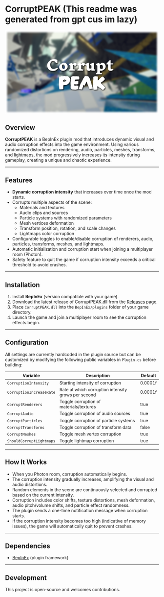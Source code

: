 # CorruptPEAK (This readme was generated from gpt cus im lazy)

![CorruptPEAK Banner](https://github.com/odinong/CorruptPEAK/blob/main/CorruptPEAKUncropped.png?raw=true)  

## Overview

**CorruptPEAK** is a BepInEx plugin mod that introduces dynamic visual and audio corruption effects into the game environment. Using various randomized distortions on rendering, audio, particles, meshes, transforms, and lightmaps, the mod progressively increases its intensity during gameplay, creating a unique and chaotic experience.

---

## Features

- **Dynamic corruption intensity** that increases over time once the mod starts.
- Corrupts multiple aspects of the scene:
  - Materials and textures
  - Audio clips and sources
  - Particle systems with randomized parameters
  - Mesh vertices deformation
  - Transform position, rotation, and scale changes
  - Lightmaps color corruption
- Configurable toggles to enable/disable corruption of renderers, audio, particles, transforms, meshes, and lightmaps.
- Automatic initialization and corruption start when joining a multiplayer room (Photon).
- Safety feature to quit the game if corruption intensity exceeds a critical threshold to avoid crashes.

---

## Installation

1. Install **BepInEx** (version compatible with your game).
2. Download the latest release of CorruptPEAK.dll from the [Releases](https://github.com/yourusername/CorruptPEAK/releases) page.
3. Place `CorruptPEAK.dll` into the `BepInEx/plugins` folder of your game directory.
4. Launch the game and join a multiplayer room to see the corruption effects begin.

---

## Configuration

All settings are currently hardcoded in the plugin source but can be customized by modifying the following public variables in `Plugin.cs` before building:

| Variable               | Description                             | Default  |
|------------------------|-------------------------------------|----------|
| `CorruptionIntensity`  | Starting intensity of corruption     | 0.0001f  |
| `CorruptionIncreaseRate`| Rate at which corruption intensity grows per second | 0.0001f |
| `CorruptRenderers`     | Toggle corruption of materials/textures | true     |
| `CorruptAudio`         | Toggle corruption of audio sources   | true     |
| `CorruptParticles`     | Toggle corruption of particle systems| true     |
| `CorruptTransforms`    | Toggle corruption of transform data  | false    |
| `CorruptMeshes`        | Toggle mesh vertex corruption        | true     |
| `ShouldCorruptLightmaps` | Toggle lightmap corruption          | true     |

---

## How It Works

- When you Photon room, corruption automatically begins.
- The corruption intensity gradually increases, amplifying the visual and audio distortions.
- Random elements in the scene are continuously selected and corrupted based on the current intensity.
- Corruption includes color shifts, texture distortions, mesh deformation, audio pitch/volume shifts, and particle effect randomness.
- The plugin sends a one-time notification message when corruption starts.
- If the corruption intensity becomes too high (indicative of memory issues), the game will automatically quit to prevent crashes.

---

## Dependencies

- [BepInEx](https://github.com/BepInEx/BepInEx) (plugin framework)

---

## Development

This project is open-source and welcomes contributions.
